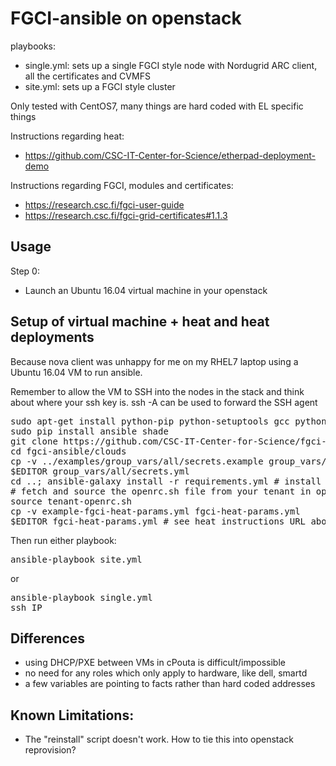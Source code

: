 FGCI-ansible on openstack
=========================

playbooks:
 - single.yml: sets up a single FGCI style node with Nordugrid ARC client, all the certificates and CVMFS
 - site.yml: sets up a FGCI style cluster

Only tested with CentOS7, many things are hard coded with EL specific things

Instructions regarding heat:
 - https://github.com/CSC-IT-Center-for-Science/etherpad-deployment-demo

Instructions regarding FGCI, modules and certificates:
 - https://research.csc.fi/fgci-user-guide
 - https://research.csc.fi/fgci-grid-certificates#1.1.3

Usage
------

Step 0:
 - Launch an Ubuntu 16.04 virtual machine in your openstack

Setup of virtual machine + heat and heat deployments
---------

Because nova client was unhappy for me on my RHEL7 laptop using a Ubuntu 16.04 VM to run ansible.

Remember to allow the VM to SSH into the nodes in the stack and think about where your ssh key is. ssh -A can be used to forward the SSH agent

<pre>
sudo apt-get install python-pip python-setuptools gcc python-dev libssl-dev
sudo pip install ansible shade
git clone https://github.com/CSC-IT-Center-for-Science/fgci-ansible -b openstack
cd fgci-ansible/clouds
cp -v ../examples/group_vars/all/secrets.example group_vars/all/secrets.yml # copy secrets file and set a password + mail address
$EDITOR group_vars/all/secrets.yml
cd ..; ansible-galaxy install -r requirements.yml # install ansible roles; cd clouds
# fetch and source the openrc.sh file from your tenant in openstack
source tenant-openrc.sh
cp -v example-fgci-heat-params.yml fgci-heat-params.yml
$EDITOR fgci-heat-params.yml # see heat instructions URL above
</pre>

Then run either playbook:
<pre>
ansible-playbook site.yml
</pre>

or

<pre>
ansible-playbook single.yml
ssh IP
</pre>

Differences
-----------

 - using DHCP/PXE between VMs in cPouta is difficult/impossible
 - no need for any roles which only apply to hardware, like dell, smartd
 - a few variables are pointing to facts rather than hard coded addresses

Known Limitations:
------------------

 - The "reinstall" script doesn't work. How to tie this into openstack reprovision?
